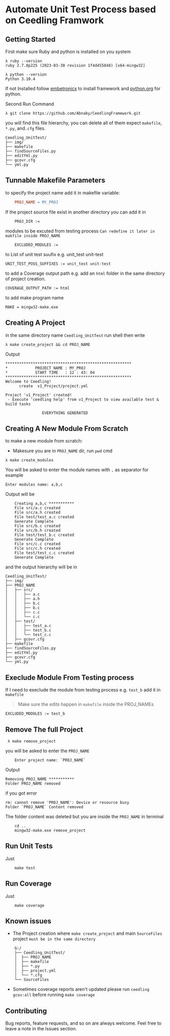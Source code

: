 # Automate Unit Test Process based on Ceedling Framwork  

## Getting Started

First make sure Ruby and python is installed on you system 
``` 
λ ruby --version 
ruby 2.7.8p225 (2023-03-30 revision 1f4d455848) [x64-mingw32]
```
``` 
λ python --version
Python 3.10.4
```
If not Installed follow [embetronicx](https://embetronicx.com/tutorials/unit_testing/unit-testing-in-c-part-3-ceedling-installation/) to install framework and [python.org](https://www.python.org/) for python.

Second Run Command 
```
λ git clone https://github.com/Abnaby/CeedlingFramework.git
```
you will find this file hierarchy, you can delete all of them expect `makefile`, `*.py`, and`.cfg`   files.
```
Ceedling_UnitTest/
├── img/
├── makefile
├── findSourceFiles.py
├── editYml.py
├── gcovr.cfg
└── yml.py
```
## Tunnable Makefile Parameters

to specify the project name add it in makefile variable: 
```makefile 
    PROJ_NAME = MY_PROJ
```
If the project source file exist in another directory you can add it in 
```
    PROJ_DIR :=  
```
modules to be excuted from testing process `Can redefine it later in makfile inside PROJ_NAME`
```
    EXCLUDED_MODULES :=
```
to List of unit test suufix e.g. unit_test unit-test 
```
UNIT_TEST_POSS_SUFFIXES := unit_test unit-test
```
to add a Coverage output path e.g. add an `html` folder in the same directory of project creation.
```
COVERAGE_OUTPUT_PATH := html
```
to add make program name
```
MAKE = mingw32-make.exe
```
## Creating A Project

in the same directory name `Ceedling_UnitTest` run shell then write 
```
λ make create_project && cd PROJ_NAME
```
Output 
```
*******************************************************
*            PROJECT NAME : MY_PROJ
*            START TIME   : 12 : 43: 04
*******************************************************
Welcome to Ceedling!
      create  v1_Project/project.yml

Project 'v1_Project' created!
 - Execute 'ceedling help' from v1_Project to view available test & build tasks

                EVERYTHING GENERATED
```

## Creating A New Module From Scratch 

to make a new module from scratch:
* Makesure you are in `PROJ_NAME` dir, run `pwd` cmd
```
λ make create_modules 
```
You will be asked to enter the module names with `,` as separator for example
```
Enter modules name: a,b,c
```
Output will be 
```
    Creating a,b,c ***********
    File src/a.c created
    File src/a.h created
    File test/test_a.c created
    Generate Complete
    File src/b.c created
    File src/b.h created
    File test/test_b.c created
    Generate Complete
    File src/c.c created
    File src/c.h created
    File test/test_c.c created
    Generate Complete
```
and the output hierarchy will be in 
```
Ceedling_UnitTest/
├── img/
├── PROJ_NAME
│   ├── src/
│   │   ├── a.c
│   │   ├── a.h
│   │   ├── b.c
│   │   ├── b.c
│   │   ├── c.c
│   │   └── c.c
│   ├── test/
│   │   ├── test_a.c
│   │   ├── test_b.c
│   │   └── test_c.c
│   ├── gcovr.cfg
├── makefile
├── findSourceFiles.py
├── editYml.py
├── gcovr.cfg
└── yml.py
```

## Execlude Module From Testing process 

If I need to execlude the module from testing process e.g. `test_b` add it in `makefile`
> Make sure the edits happen in `makefile` inside the PROJ_NAMEs
```
EXCLUDED_MODULES := test_b
```
## Remove The full Project

```
 λ make remove_project
```
you will be asked to enter the `PROJ_NAME`
```
    Enter project name: `PROJ_NAME`
```
Output 
```
Removing PROJ_NAME ***********
Folder PROJ_NAME removed
```
if you got error 
```
rm: cannot remove 'PROJ_NAME': Device or resource busy
Folder `PROJ_NAME` Content removed
```
The folder content was deleted but you are inside the `PROJ_NAME` in terminal
```
    cd .. 
    mingw32-make.exe remove_project
```

## Run Unit Tests 

Just 
```
    make test
```

## Run Coverage 

Just 
```
    make coverage
```

## Known issues

- The Project creation where `make create_project` and main `SourceFiles` project `must be in the same directory`
```
    G:/
    ├── Ceedling_UnitTest/
    │  ├── PROJ_NAME
    │  ├── makefile
    │  ├── *.py
    │  ├── project.yml
    │  └── *.cfg
    └── SourceFiles
```
- Sometimes coverage reports aren't updated please run `ceedling gcov:all` before running `make coverage`
## Contributing  
Bug reports, feature requests, and so on are always welcome. Feel free to leave a note in the Issues section.

